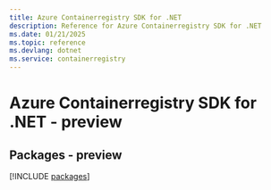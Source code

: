 ```yaml
---
title: Azure Containerregistry SDK for .NET
description: Reference for Azure Containerregistry SDK for .NET
ms.date: 01/21/2025
ms.topic: reference
ms.devlang: dotnet
ms.service: containerregistry
---
```

# Azure Containerregistry SDK for .NET - preview
## Packages - preview
[!INCLUDE [packages](containerregistry-index.md)]